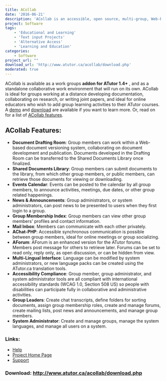 ```yaml
---
title: ACollab
date: '2016-06-21'
description: 'ACollab is an accessible, open source, multi-group, Web-based collaborative work environment. Group member, group administrator, and system administrator tools are all compliant with international accessibility standards (WCAG 1.0, Section 508 US) so people with disabilities can participate fully in collaborative and administrative activities.'
project: Software
tags:
    - 'Educational and Learning'
    - 'Text input Projects'
    - 'Alternative Access'
    - 'Learning and Education'
categories:
    - Software
project_url: ""
download_url: 'http://www.atutor.ca/acollab/download.php'
moderated: true
---
```

ACollab is available as a work groups **addon for ATutor 1.4+** , and as a standalone collaborative work environment that will run on its own. ACollab is ideal for groups working at a distance developing documentation, collaborating on research, or writing joint papers, and ideal for online educators who wish to add group learning activities to their ATutor courses. A <a acollab="" href="">demo</a> and <a acollab="" href="">download</a> are available if you want to learn more. Or, read on for a list of <a href="" portal_factory="">ACollab features</a>.




ACollab Features: 
------------------

- **Document Drafting Room**: Group members can work within a Web-based document versioning system, collaborating on document development and publication. Documents developed in the Drafting Room can be transferred to the Shared Documents Library once finalized.
- **Shared Documents Library**: Group members can submit documents to the library, from which other group members, or public members, can retrieve those documents for viewing or downloading.
- **Events Calendar**: Events can be posted to the calendar by all group members, to announce activities, meetings, due dates, or other group related happenings.
- **News & Announcements**: Group administrators, or system administrators, can post news to be presented to users when they first login to a group.
- **Group Membership Index**: Group members can view other group members' profiles and contact information.
- **Mail Inbox**: Members can communicate with each other privately.
- **AChat-PHP**: Accessible synchronous communication is possible between group members, ideal for online meetings or group socializing.
- **AForum**: AForum is an enhanced version for the ATutor forums. Members post message for others to retrieve later. Forums can be set to read only, reply only, as open discussion, or can be hidden from view.
- **Multi-Lingual Interface**: Language can be modified by system administrators, or new language packs can be created using the ATutor.ca translation tools.
- **Accessibility Compliance**: Group member, group administrator, and system administrator tools are all compliant with international accessibility standards (WCAG 1.0, Section 508 US) so people with disabilities can participate fully in collaborative and administrative activities.
- **Group Leaders**: Create chat transcripts, define folders for sorting documents, assign group membership roles, create and manage forums, create mailing lists, post news and announcements, and manage group members.
- **System Administrator**: Create and manage groups, manage the system languages, and manage all users on a system.

### Links:
- <a href="http://www.atutor.ca/acollab/docs/howto.php">Help</a>
- <a href="http://www.atutor.ca/acollab/index.php">Project Home Page</a>
- <a href="http://www.atutor.ca/forum/16/1.html">Support</a>

### Download: http://www.atutor.ca/acollab/download.php 